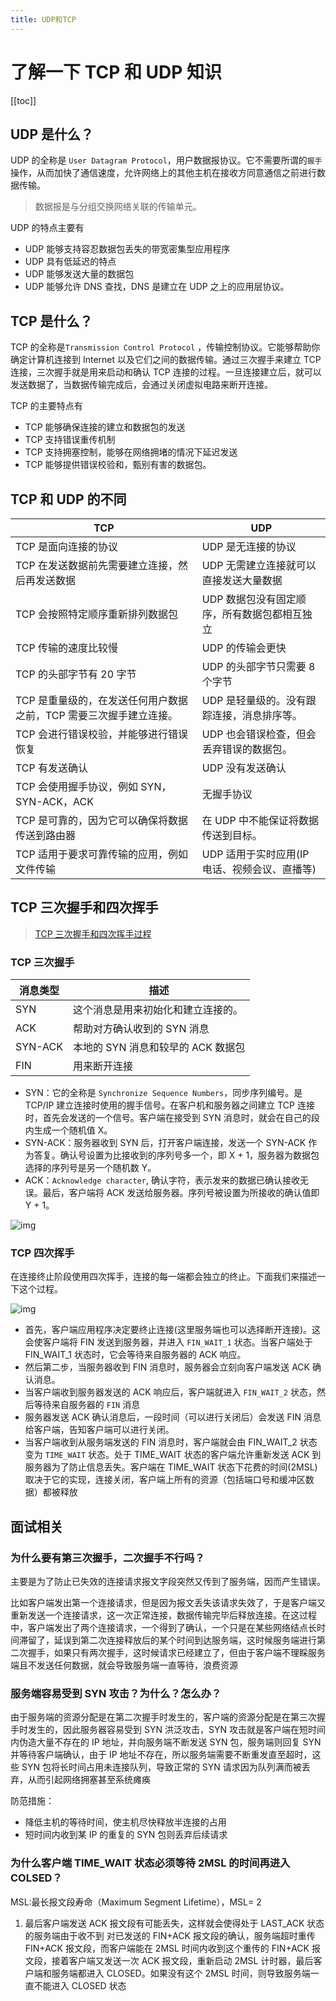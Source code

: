 ```yaml
---
title: UDP和TCP
---
```


# 了解一下 TCP 和 UDP 知识

[[toc]]

## UDP 是什么？

UDP 的全称是 `User Datagram Protocol`，用户数据报协议。它不需要所谓的`握手`操作，从而加快了通信速度，允许网络上的其他主机在接收方同意通信之前进行数据传输。

> 数据报是与分组交换网络关联的传输单元。

UDP 的特点主要有

- UDP 能够支持容忍数据包丢失的带宽密集型应用程序
- UDP 具有低延迟的特点
- UDP 能够发送大量的数据包
- UDP 能够允许 DNS 查找，DNS 是建立在 UDP 之上的应用层协议。

## TCP 是什么？

TCP 的全称是`Transmission Control Protocol` ，传输控制协议。它能够帮助你确定计算机连接到 Internet 以及它们之间的数据传输。通过三次握手来建立 TCP 连接，三次握手就是用来启动和确认 TCP 连接的过程。一旦连接建立后，就可以发送数据了，当数据传输完成后，会通过关闭虚拟电路来断开连接。

TCP 的主要特点有

- TCP 能够确保连接的建立和数据包的发送
- TCP 支持错误重传机制
- TCP 支持拥塞控制，能够在网络拥堵的情况下延迟发送
- TCP 能够提供错误校验和，甄别有害的数据包。

## TCP 和 UDP 的不同

| TCP | UDP |
| --- | --- |
| TCP 是面向连接的协议 | UDP 是无连接的协议 |
| TCP 在发送数据前先需要建立连接，然后再发送数据 | UDP 无需建立连接就可以直接发送大量数据 |
| TCP 会按照特定顺序重新排列数据包 | UDP 数据包没有固定顺序，所有数据包都相互独立 |
| TCP 传输的速度比较慢 | UDP 的传输会更快 |
| TCP 的头部字节有 20 字节 | UDP 的头部字节只需要 8 个字节 |
| TCP 是重量级的，在发送任何用户数据之前，TCP 需要三次握手建立连接。 | UDP 是轻量级的。没有跟踪连接，消息排序等。 |
| TCP 会进行错误校验，并能够进行错误恢复 | UDP 也会错误检查，但会丢弃错误的数据包。 |
| TCP 有发送确认 | UDP 没有发送确认 |
| TCP 会使用握手协议，例如 SYN，SYN-ACK，ACK | 无握手协议 |
| TCP 是可靠的，因为它可以确保将数据传送到路由器 | 在 UDP 中不能保证将数据传送到目标。 |
| TCP 适用于要求可靠传输的应用，例如文件传输 | UDP 适用于实时应用(IP 电话、视频会议、直播等) |

## TCP 三次握手和四次挥手

> [TCP 三次握手和四次挥手过程](https://www.cnblogs.com/Andya/p/7272462.html)

### TCP 三次握手

| 消息类型 | 描述                               |
| -------- | ---------------------------------- |
| SYN      | 这个消息是用来初始化和建立连接的。 |
| ACK      | 帮助对方确认收到的 SYN 消息        |
| SYN-ACK  | 本地的 SYN 消息和较早的 ACK 数据包 |
| FIN      | 用来断开连接                       |

- SYN：它的全称是 `Synchronize Sequence Numbers`，同步序列编号。是 TCP/IP 建立连接时使用的握手信号。在客户机和服务器之间建立 TCP 连接时，首先会发送的一个信号。客户端在接受到 SYN 消息时，就会在自己的段内生成一个随机值 X。
- SYN-ACK：服务器收到 SYN 后，打开客户端连接，发送一个 SYN-ACK 作为答复。确认号设置为比接收到的序列号多一个，即 X + 1，服务器为数据包选择的序列号是另一个随机数 Y。
- ACK：`Acknowledge character`, 确认字符，表示发来的数据已确认接收无误。最后，客户端将 ACK 发送给服务器。序列号被设置为所接收的确认值即 Y + 1。

![img](https://blog-images-1302031947.cos.ap-guangzhou.myqcloud.com/images/985821-20170802101806802-1497343688.png)

### TCP 四次挥手

在连接终止阶段使用四次挥手，连接的每一端都会独立的终止。下面我们来描述一下这个过程。

![img](https://blog-images-1302031947.cos.ap-guangzhou.myqcloud.com/images/985821-20170802101823505-1177747613.png)

- 首先，客户端应用程序决定要终止连接(这里服务端也可以选择断开连接)。这会使客户端将 FIN 发送到服务器，并进入 `FIN_WAIT_1` 状态。当客户端处于 FIN_WAIT_1 状态时，它会等待来自服务器的 ACK 响应。
- 然后第二步，当服务器收到 FIN 消息时，服务器会立刻向客户端发送 ACK 确认消息。
- 当客户端收到服务器发送的 ACK 响应后，客户端就进入 `FIN_WAIT_2` 状态，然后等待来自服务器的 `FIN` 消息
- 服务器发送 ACK 确认消息后，一段时间（可以进行关闭后）会发送 FIN 消息给客户端，告知客户端可以进行关闭。
- 当客户端收到从服务端发送的 FIN 消息时，客户端就会由 FIN_WAIT_2 状态变为 `TIME_WAIT` 状态。处于 TIME_WAIT 状态的客户端允许重新发送 ACK 到服务器为了防止信息丢失。客户端在 TIME_WAIT 状态下花费的时间(2MSL)取决于它的实现，连接关闭，客户端上所有的资源（包括端口号和缓冲区数据）都被释放

## 面试相关

### 为什么要有第三次握手，二次握手不行吗？

主要是为了防止已失效的连接请求报文字段突然又传到了服务端，因而产生错误。

比如客户端发出第一个连接请求，但是因为报文丢失该请求失效了，于是客户端又重新发送一个连接请求，这一次正常连接，数据传输完毕后释放连接。在这过程中，客户端发出了两个连接请求，一个得到了确认，一个只是在某些网络结点长时间滞留了，延误到第二次连接释放后的某个时间到达服务端，这时候服务端进行第二次握手，如果只有两次握手，这时候请求已经建立了，但由于客户端不理睬服务端且不发送任何数据，就会导致服务端一直等待，浪费资源

### 服务端容易受到 SYN 攻击？为什么？怎么办？

由于服务端的资源分配是在第二次握手时发生的，客户端的资源分配是在第三次握手时发生的，因此服务器容易受到 SYN 洪泛攻击，SYN 攻击就是客户端在短时间内伪造大量不存在的 IP 地址，并向服务端不断发送 SYN 包，服务端则回复 SYN 并等待客户端确认，由于 IP 地址不存在，所以服务端需要不断重发直至超时，这些 SYN 包将长时间占用未连接队列，导致正常的 SYN 请求因为队列满而被丢弃，从而引起网络拥塞甚至系统瘫痪

防范措施：

- 降低主机的等待时间，使主机尽快释放半连接的占用
- 短时间内收到某 IP 的重复的 SYN 包则丢弃后续请求

### 为什么客户端 TIME_WAIT 状态必须等待 2MSL 的时间再进入 COLSED？

MSL:最长报文段寿命（Maximum Segment Lifetime），MSL= 2

1. 最后客户端发送 ACK 报文段有可能丢失，这样就会使得处于 LAST_ACK 状态的服务端由于收不到 对已发送的 FIN+ACK 报文段的确认，服务端超时重传 FIN+ACK 报文段，而客户端能在 2MSL 时间内收到这个重传的 FIN+ACK 报文段，接着客户端又发送一次 ACK 报文段，重新启动 2MSL 计时器，最后客户端和服务端都进入 CLOSED。如果没有这个 2MSL 时间，则导致服务端一直不能进入 CLOSED 状态
